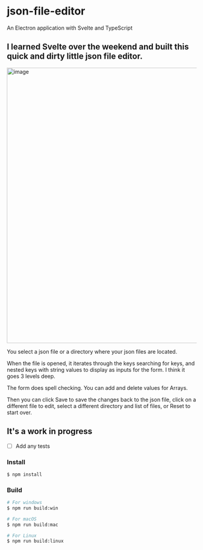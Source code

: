 # json-file-editor

An Electron application with Svelte and TypeScript

## I learned Svelte over the weekend and built this quick and dirty little json file editor.

<img width="952" height="729" alt="image" src="https://github.com/user-attachments/assets/7439e0b1-b9df-4c9e-842f-7ad26295b7b2" />

You select a json file or a directory where your json files are located.

When the file is opened, it iterates through the keys searching for keys, and nested keys with string values to display as inputs for the form. I think it goes 3 levels deep.

The form does spell checking. You can add and delete values for Arrays.

Then you can click Save to save the changes back to the json file, click on a different file to edit, select a different directory and list of files, or Reset to start over.

## It's a work in progress

- [ ] Add any tests

### Install

```bash
$ npm install
```

### Build

```bash
# For windows
$ npm run build:win

# For macOS
$ npm run build:mac

# For Linux
$ npm run build:linux
```
